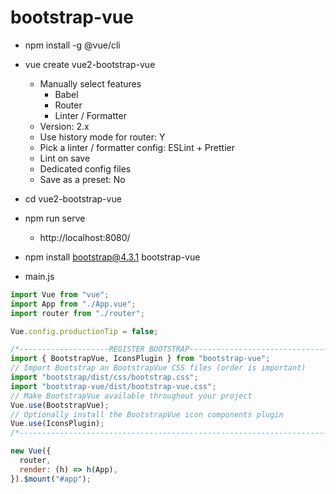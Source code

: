 # bootstrap-vue

- npm install -g @vue/cli
- vue create vue2-bootstrap-vue
  - Manually select features
    - Babel
    - Router
    - Linter / Formatter
  - Version: 2.x
  - Use history mode for router: Y
  - Pick a linter / formatter config: ESLint + Prettier
  - Lint on save
  - Dedicated config files
  - Save as a preset: No
- cd vue2-bootstrap-vue
- npm run serve
  - http://localhost:8080/
- npm install bootstrap@4.3.1 bootstrap-vue

- main.js
```js
import Vue from "vue";
import App from "./App.vue";
import router from "./router";

Vue.config.productionTip = false;

/*--------------------REGISTER BOOTSTRAP---------------------------------*/
import { BootstrapVue, IconsPlugin } from "bootstrap-vue";
// Import Bootstrap an BootstrapVue CSS files (order is important)
import "bootstrap/dist/css/bootstrap.css";
import "bootstrap-vue/dist/bootstrap-vue.css";
// Make BootstrapVue available throughout your project
Vue.use(BootstrapVue);
// Optionally install the BootstrapVue icon components plugin
Vue.use(IconsPlugin);
/*-----------------------------------------------------------------------*/

new Vue({
  router,
  render: (h) => h(App),
}).$mount("#app");
```